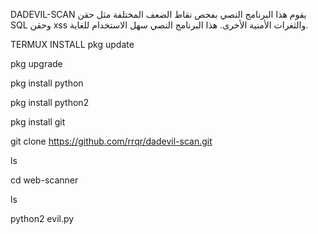 DADEVIL-SCAN
يقوم هذا البرنامج النصي بفحص نقاط الضعف المختلفة مثل حقن SQL وحقن xss والثغرات الأمنية الأخرى. هذا البرنامج النصي سهل الاستخدام للغاية.



TERMUX INSTALL
pkg update

pkg upgrade

pkg install python

pkg install python2

pkg install git

git clone https://github.com/rrqr/dadevil-scan.git

ls

cd web-scanner

ls

python2 evil.py
